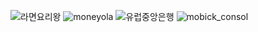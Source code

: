 ![라면요리왕](https://github.com/user-attachments/assets/f674eec0-098d-4d3c-a887-20b82272bcb3)
![moneyola](https://github.com/user-attachments/assets/b6c18a49-3f59-4714-9b62-9867b8148828)
![유럽중앙은행](https://github.com/user-attachments/assets/8fac1f98-b3d3-4674-a985-022beee04cf6)
![mobick_consol](https://github.com/user-attachments/assets/82c58cfa-a30a-4325-96bd-c5986f35389c)
